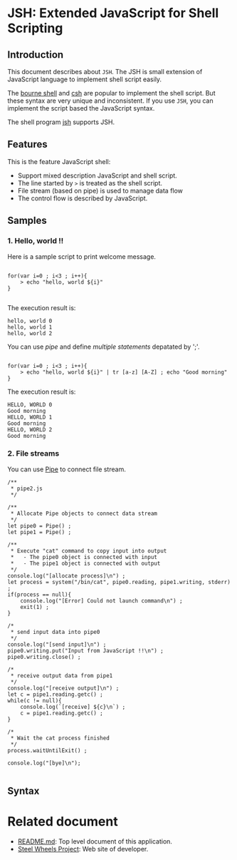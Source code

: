 

# JSH: Extended JavaScript for Shell Scripting

## Introduction
This document describes about `JSH`. The JSH is small extension of JavaScript language to implement shell script easily.

The [bourne shell](https://en.wikipedia.org/wiki/Bourne_shell) and [csh](https://en.wikipedia.org/wiki/C_shell)  are popular to implement the shell script. But these syntax are very unique and inconsistent.
If you use `JSH`, you can implement the script based the JavaScript syntax.

The shell program [jsh](https://github.com/steelwheels/JSTools/blob/master/Document/jsh-man.md) supports JSH.

## Features
This is the feature JavaScript shell:
* Support mixed description JavaScript and shell script.
* The line started by `>` is treated as the shell script.
* File stream (based on pipe) is used to manage data flow
* The control flow is described by JavaScript.


## Samples
### 1. Hello, world !!
Here is a sample script to print welcome message.
````

for(var i=0 ; i<3 ; i++){
	> echo "hello, world ${i}"
}


````
The execution result is:
````
hello, world 0
hello, world 1
hello, world 2

````
You can use *pipe* and define *multiple statements* depatated by ';'.
````

for(var i=0 ; i<3 ; i++){
	> echo "hello, world ${i}" | tr [a-z] [A-Z] ; echo "Good morning"
}

````
The execution result is:
````
HELLO, WORLD 0
Good morning
HELLO, WORLD 1
Good morning
HELLO, WORLD 2
Good morning

````

### 2. File streams
You can use [Pipe](https://github.com/steelwheels/KiwiScript/blob/master/KiwiLibrary/Document/Class/Pipe.md) to connect file stream.
````
/**
 * pipe2.js
 */

/**
 * Allocate Pipe objects to connect data stream
 */
let pipe0 = Pipe() ;
let pipe1 = Pipe() ;

/**
 * Execute "cat" command to copy input into output
 *   - The pipe0 object is connected with input
 *   - The pipe1 object is connected with output
 */
console.log("[allocate process]\n") ;
let process = system("/bin/cat", pipe0.reading, pipe1.writing, stderr) ;
if(process == null){
	console.log("[Error] Could not launch command\n") ;
	exit(1) ;
}

/*
 * send input data into pipe0 
 */
console.log("[send input]\n") ;
pipe0.writing.put("Input from JavaScript !!\n") ;
pipe0.writing.close() ;

/*
 * receive output data from pipe1
 */
console.log("[receive output]\n") ;
let c = pipe1.reading.getc() ;
while(c != null){
	console.log(`[receive] ${c}\n`) ;
	c = pipe1.reading.getc() ;
}

/*
 * Wait the cat process finished
 */
process.waitUntilExit() ;

console.log("[bye]\n");


````

## Syntax

# Related document
* [README.md](https://github.com/steelwheels/JSRunner/blob/master/README.md): Top level document of this application.
* [Steel Wheels Project](http://steelwheels.github.io): Web site of developer.
